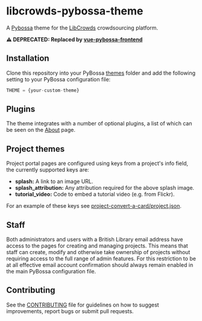 # libcrowds-pybossa-theme

A [Pybossa](https://github.com/PyBossa/pybossa) theme for the [LibCrowds](http://www.libcrowds.com) crowdsourcing platform.

**:warning: DEPRECATED: Replaced by [vue-pybossa-frontend](https://github.com/LibCrowds/vue-pybossa-frontend)**


## Installation

Clone this repository into your PyBossa [themes](https://github.com/PyBossa/pybossa/tree/master/pybossa/themes)
folder and add the following setting to your PyBossa configuration file:

```Python
THEME = {your-custom-theme}
```

## Plugins

The theme integrates with a number of optional plugins, a list of which can be
seen on the [About](https://www.libcrowds.com/about) page.


## Project themes

Project portal pages are configured using keys from a project's info field, the
currently supported keys are:

- **splash:** A link to an image URL.
- **splash_attribution:** Any attribution required for the above splash image.
- **tutorial_video:** Code to embed a tutorial video (e.g. from Flickr).

For an example of these keys see
[project-convert-a-card/project.json](https://github.com/LibCrowds/project-convert-a-card/blob/master/project.json).


## Staff

Both administrators and users with a British Library email address have access
to the pages for creating and managing projects. This means that staff can
create, modify and otherwise take ownership of projects without requiring
access to the full range of admin features. For this restriction to be at all
effective email account confirmation should always remain enabled in the main
PyBossa configuration file.


## Contributing

See the [CONTRIBUTING](CONTRIBUTING.md) file for guidelines on how to suggest improvements,
report bugs or submit pull requests.
